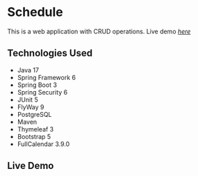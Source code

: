 # Schedule
This is a web application with CRUD operations.
Live demo [_here_](http://schedule.lol)

## Technologies Used
- Java 17
- Spring Framework 6
- Spring Boot 3
- Spring Security 6
- JUnit 5
- FlyWay 9
- PostgreSQL
- Maven
- Thymeleaf 3
- Bootstrap 5
- FullCalendar 3.9.0

## Live Demo
